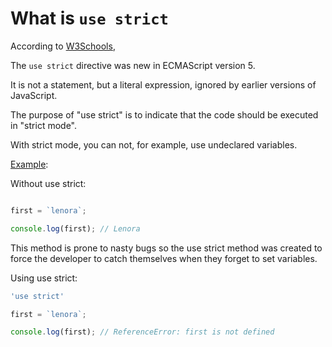 # What is `use strict`

According to [W3Schools](https://www.w3schools.com/js/js_strict.asp),

The `use strict` directive was new in ECMAScript version 5.

It is not a statement, but a literal expression, ignored by earlier versions of JavaScript.

The purpose of "use strict" is to indicate that the code should be executed in "strict mode".

With strict mode, you can not, for example, use undeclared variables.

<ins>Example</ins>:

Without use strict:
```JavaScript

first = `lenora`;

console.log(first); // Lenora

```
This method is prone to nasty bugs so the use strict method was created to force the developer to catch themselves when they forget to set variables.

Using use strict:

```JavaScript
'use strict'

first = `lenora`;

console.log(first); // ReferenceError: first is not defined

```
